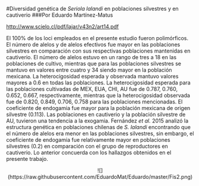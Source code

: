 #Diversidad genética de *Seriola lalandi* en poblaciones silvestres y en cautiverio
###Por Eduardo Martínez-Matus

<http://www.scielo.cl/pdf/lajar/v43n2/art14.pdf>

El 100% de los loci empleados en el presente estudio fueron polimórficos. El número de alelos y de alelos efectivos fue mayor en las poblaciones silvestres en comparación con sus respectivas poblaciones mantenidas en cautiverio. 
El número de alelos estuvo en un rango de tres a 18 en las poblaciones de cultivo, mientras que para las poblaciones silvestres se mantuvo en valores entre cuatro y 34 siendo mayor en la población mexicana. La heterocigosidad esperada y observada mantuvo valores mayores a 0.6 en todas las poblaciones. La heterocigosidad esperada para las poblaciones cultivadas de MEX, EUA, CHI, AU fue de 0.787, 0.760, 0.652, 0.667, respectivamente, mientras que la heterocigosidad observada fue de 0.820, 0.849, 0.706, 0.758 para las poblaciones mencionadas. El coeficiente de endogamia fue mayor para la población mexicana de origen silvestre (0.113). Las poblaciones en cautiverio y la población silvestre de AU, tuvieron una tendencia a la exogamia.  Fernández *et al.* 2015 analizó la estructura genética en poblaciones chilenas de *S. lalandi* encontrando que el número de alelos era menor en las poblaciones silvestres, sin embargo, el coeficiente de endogamia fue relativamente mayor en poblaciones silvestres (0.2) en comparación con el grupo de reproductores en cautiverio. Lo anterior concuerda con los hallazgos obtenidos en el presente trabajo. 


<center>![](https://raw.githubusercontent.com/EduardoMat/Eduardo/master/Fis2.png)</center>

